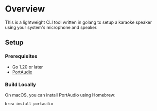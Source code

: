 # Overview

This is a lightweight CLI tool written in golang to setup a karaoke speaker
using your system's microphone and speaker.

## Setup

### Prerequisites

- Go 1.20 or later
- [PortAudio](https://www.portaudio.com/)

### Build Locally

On macOS, you can install PortAudio using Homebrew:

```bash
brew install portaudio
```
